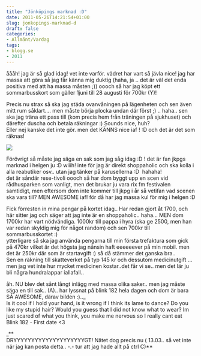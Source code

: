 ```yaml
---
title: "Jönköpings marknad :D"
date: 2011-05-26T14:21:54+01:00
slug: jonkopings-marknad-d
draft: false
categories:
- Allmänt/Vardag
tags:
- blogg.se
- 2011
---
```

åååh! jag är så glad idag! vet inte varför. vädret har vart så jävla nice! jag har massa att göra så jag får känna mig duktig (haha, ja .. det är väl det enda positiva med att ha massa måsten ;)) oooch så har jag köpt ett sommarbusskort som gäller 1juni till 28 augusti för 700kr (Y)!  
  
Precis nu strax så ska jag städa ovanvåningen på lägenheten och sen även mitt rum såklart.... men måste börja plocka undan där först ;) .. haha.. sen ska jag träna ett pass till (kom precis hem från träningen på sjukhuset) och därefter duscha och betala räkningar :) Sounds nice, huh?  
Eller nej kanske det inte gör. men det KÄNNS nice iaf ! :D och det är det som räknas!  
  
![](/assets/images/blogg.se/blink182_lineup_04_28754823_149690041.jpg)  
  
Förövrigt så måste jag säga en sak som jag såg idag :D ! det är fan jkpgs marknad i helgen ju :D wiiih! inte för jag är direkt shoppaholic och ska kolla i alla reabutiker osv.. utan jag tänker på karusellerna :D  hahaha!  
det är såndär rese-tivoli oooch så har dom byggt upp en scen vid rådhusparken som vanligt, men det brukar ju vara rix fm festivalen samtidigt, men eftersom dom inte kommer till jkpg i år så vetifan vad scenen ska vara till? MEN AWESOME iaf! för då har jag massa kul för mig i helgen :D  
  
Fick förresten in mina pengar på kortet idag.. Har redan gjort åt 1700, och här sitter jag och säger att jag inte är en shoppaholic.. haha... MEN dom 1700kr har vart nödvändiga. 1000kr till pappa i hyra (ska ge 2500, men han var redan skyldig mig för något random) och sen 700kr till sommarbusskortet :)  
ytterligare så ska jag använda pengarna till min första trefaktura som gick på 470kr vilket är det högsta jag nånsin haft eeeeeever på min mobil. men det är 250kr där som är startavgift :) så då stämmer det ganska bra..  
Sen en räkning till skatteverket på typ 145 kr och dessutom medicinutgift ... men jag vet inte hur mycket medicinen kostar..det får vi se.. men det lär ju bli några hundralappar iallafall..  
  
  
  
åh. NU blev det sånt långt inlägg med massa olika saker.. men jag måste säga en till sak.. (A).. har lyssnat på blink 182 hela dagen och dom är bara SÅ AWESOME, därav bilden :).._  
Is it cool if I hold your hand, is it wrong if I think its lame to dance? Do you like my stupid hair? Would you guess that I did not know what to wear? Im just scared of what you think, you make me nervous so I really cant eat  
Blink 182 - First date <3  
  
_**  
DRYYYYYYYYYYYYYYYYYYYYGT! Nätet dog precis nu ( 13.03.. så vet inte när jag kan posta detta.. -.- tur att jag hade allt på ctrl C)**